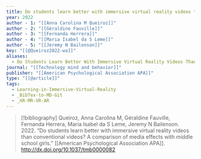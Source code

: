 ```yaml
---
title: Do students learn better with immersive virtual reality videos than conventional videos? A comparison of media effects with middle school girls
year: 2022
author - 1: "[[Anna Carolina M Queiroz]]"
author - 2: "[[Géraldine Fauville]]"
author - 3: "[[Fernanda Herrera]]"
author - 4: "[[Maria Isabel da S Leme]]"
author - 5: "[[Jeremy N Bailenson]]"
key: "[[@Queiroz2022-wa]]"
aliases:
  - Do Students Learn Better With Immersive Virtual Reality Videos Than Conventional Videos? A Comparison Of Media Effects With Middle School Girls
journal: "[[Technology mind and behavior]]"
publisher: "[[American Psychological Association APA]]"
type: "[[@article]]"
tags:
  - Learning-in-Immersive-Virtual-Reality
  - _BibTex-to-MD-Git
  - _XR-MR-VR-AR
---
```


> [!bibliography]
> Queiroz, Anna Carolina M, Géraldine Fauville, Fernanda Herrera, Maria Isabel da S Leme, Jeremy N Bailenson. 2022. “Do students learn better with immersive virtual reality videos than conventional videos? A comparison of media effects with middle school girls.” [[American Psychological Association APA]]. http://dx.doi.org/10.1037/tmb0000082